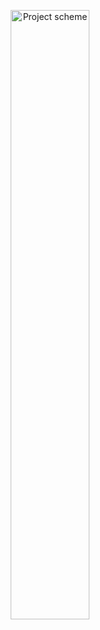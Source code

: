 <p align="center">
    <img src="https://raw.githubusercontent.com/RafaAyGar/sales-dashboard/docs/scheme-project-sales-dashboard.png" width="50%" alt="Project scheme" /></a>
</p>

